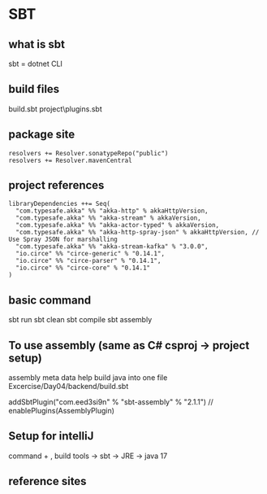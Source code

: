 # SBT

## what is sbt

sbt = dotnet CLI

## build files

build.sbt
project\plugins.sbt

## package site

```
resolvers += Resolver.sonatypeRepo("public")
resolvers += Resolver.mavenCentral
```

## project references

```
libraryDependencies ++= Seq(
  "com.typesafe.akka" %% "akka-http" % akkaHttpVersion,
  "com.typesafe.akka" %% "akka-stream" % akkaVersion,
  "com.typesafe.akka" %% "akka-actor-typed" % akkaVersion,
  "com.typesafe.akka" %% "akka-http-spray-json" % akkaHttpVersion, // Use Spray JSON for marshalling
  "com.typesafe.akka" %% "akka-stream-kafka" % "3.0.0",
  "io.circe" %% "circe-generic" % "0.14.1",
  "io.circe" %% "circe-parser" % "0.14.1",
  "io.circe" %% "circe-core" % "0.14.1"
)
```

## basic command

sbt run
sbt clean
sbt compile
sbt assembly

## To use assembly (same as C# csproj -> project setup)
assembly meta data
help build java into one file
Excercise/Day04/backend/build.sbt

addSbtPlugin("com.eed3si9n" % "sbt-assembly" % "2.1.1") //
enablePlugins(AssemblyPlugin)

## Setup for intelliJ

command + ,
build tools -> sbt -> JRE -> java 17

## reference sites

